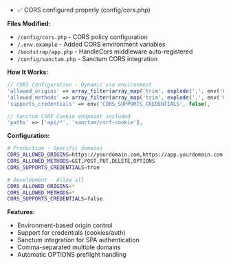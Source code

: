 - ✅ CORS configured properly (config/cors.php)

**Files Modified:**
- `/config/cors.php` - CORS policy configuration
- `/.env.example` - Added CORS environment variables
- `/bootstrap/app.php` - HandleCors middleware auto-registered
- `/config/sanctum.php` - Sanctum CORS integration

**How It Works:**
```php
// CORS Configuration - Dynamic via environment
'allowed_origins' => array_filter(array_map('trim', explode(',', env('CORS_ALLOWED_ORIGINS', '*')))),
'allowed_methods' => array_filter(array_map('trim', explode(',', env('CORS_ALLOWED_METHODS', '*')))),
'supports_credentials' => env('CORS_SUPPORTS_CREDENTIALS', false),

// Sanctum CSRF Cookie endpoint included
'paths' => ['api/*', 'sanctum/csrf-cookie'],
```

**Configuration:**
```bash
# Production - Specific domains
CORS_ALLOWED_ORIGINS=https://yourdomain.com,https://app.yourdomain.com
CORS_ALLOWED_METHODS=GET,POST,PUT,DELETE,OPTIONS
CORS_SUPPORTS_CREDENTIALS=true

# Development - Allow all
CORS_ALLOWED_ORIGINS=*
CORS_ALLOWED_METHODS=*
CORS_SUPPORTS_CREDENTIALS=false
```

**Features:**
- Environment-based origin control
- Support for credentials (cookies/auth)
- Sanctum integration for SPA authentication
- Comma-separated multiple domains
- Automatic OPTIONS preflight handling
